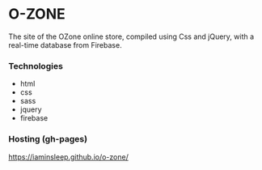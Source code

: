 # O-ZONE
The site of the OZone online store, compiled using Css and jQuery, with a real-time database from Firebase. 

### Technologies
- html
- css
- sass
- jquery
- firebase

### Hosting (gh-pages)
https://iaminsleep.github.io/o-zone/
